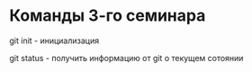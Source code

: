 # Команды 3-го семинара

git init - инициализация 

git status - получить информацию от git о текущем сотоянии